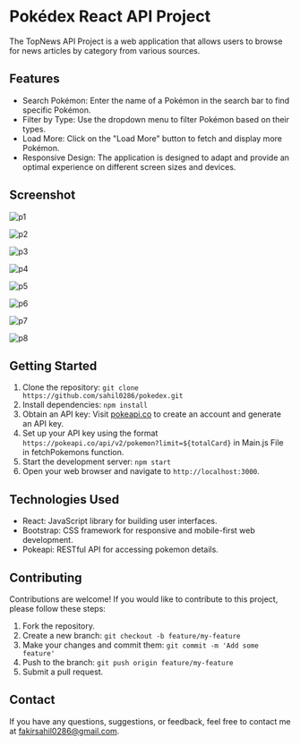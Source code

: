 # Pokédex React API Project

The TopNews API Project is a web application that allows users to browse for news articles by category from various sources.

## Features

- Search Pokémon: Enter the name of a Pokémon in the search bar to find specific Pokémon.
- Filter by Type: Use the dropdown menu to filter Pokémon based on their types.
- Load More: Click on the "Load More" button to fetch and display more Pokémon.
- Responsive Design: The application is designed to adapt and provide an optimal experience on different screen sizes and devices.

## Screenshot

![p1](https://github.com/sahil0286/pokedex/assets/119412630/51086e40-b9e7-4055-9044-ad4cdf73918c)

![p2](https://github.com/sahil0286/pokedex/assets/119412630/e611c8d8-8710-45c5-8d69-58d4042a8ed0)

![p3](https://github.com/sahil0286/pokedex/assets/119412630/5cdd5f3e-4d3a-4693-9619-82bc71c88a9e)

![p4](https://github.com/sahil0286/pokedex/assets/119412630/9c512cc3-3914-43e7-8c53-251fc9c0b54b)

![p5](https://github.com/sahil0286/pokedex/assets/119412630/c25b40f0-33be-48ef-85ff-9717d3f09db5)

![p6](https://github.com/sahil0286/pokedex/assets/119412630/a00489c8-770c-4b29-986b-dfad08f6d404)

![p7](https://github.com/sahil0286/pokedex/assets/119412630/d1f5eb11-0e7e-4e4d-8cb9-a36180bacab8)

![p8](https://github.com/sahil0286/pokedex/assets/119412630/a8da534c-8b38-43ad-b606-137c7a5dadab)

## Getting Started

1. Clone the repository: `git clone https://github.com/sahil0286/pokedex.git`
2. Install dependencies: `npm install`
3. Obtain an API key: Visit [pokeapi.co](https://pokeapi.co/) to create an account and generate an API key.
4. Set up your API key using the format `https://pokeapi.co/api/v2/pokemon?limit=${totalCard}` in Main.js File in fetchPokemons function.
5. Start the development server: `npm start`
6. Open your web browser and navigate to `http://localhost:3000`.

## Technologies Used

- React: JavaScript library for building user interfaces.
- Bootstrap: CSS framework for responsive and mobile-first web development.
- Pokeapi: RESTful API for accessing pokemon details.

## Contributing

Contributions are welcome! If you would like to contribute to this project, please follow these steps:

1. Fork the repository.
2. Create a new branch: `git checkout -b feature/my-feature`
3. Make your changes and commit them: `git commit -m 'Add some feature'`
4. Push to the branch: `git push origin feature/my-feature`
5. Submit a pull request.

## Contact

If you have any questions, suggestions, or feedback, feel free to contact me at [fakirsahil0286@gmail.com](mailto:fakirsahil0286@gmail.com).
